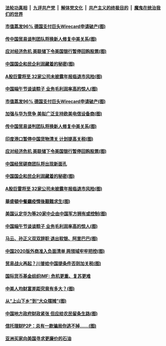 

####  [法轮功真相](../../../../basic/blob/master/README.md?t=06270502) &nbsp;|&nbsp; [九评共产党](../../../../9ping.md/blob/master/README.md?t=06270502) &nbsp;|&nbsp; [解体党文化](../../../../jtdwh.md/blob/master/README.md?t=06270502)  &nbsp;|&nbsp; [共产主义的终极目的](../../../../gczydzjmd.md/blob/master/README.md?t=06270502) &nbsp;|&nbsp; [魔鬼在统治我们的世界](../../../../mgztzwmdsj.md/blob/master/README.md?t=06270502) 

#### [市值蒸发96% 德国支付巨头Wirecard申请破产(图)](../pages/p5/937805.md?t=06270502) 

#### [传中国贸易谈判团队将换新人修复中美关系(图)](../pages/p5/937793.md?t=06270502) 

#### [应对经济危机 美联储下令美国银行暂停回购股票(图)](../pages/p5/937760.md?t=06270502) 

#### [中国国企和民企利润藏着的秘密(图)](../pages/p5/937711.md?t=06270502) 

#### [A股巨雷将至 32家公司未披露年报临退市风险(图)](../pages/p5/937727.md?t=06270502) 

#### [中国端午节谈谈粽子 业务毛利润率高的惊人(图)](../pages/p5/937695.md?t=06270502) 

#### [市值蒸发96% 德国支付巨头Wirecard申请破产(图)](../pages/p5/937805.md?t=06270502) 

#### [加强与华为竞争 美拟广泛支持欧美电信设备商(图)](../pages/p5/937802.md?t=06270502) 

#### [传中国贸易谈判团队将换新人修复中美关系(图)](../pages/p5/937793.md?t=06270502) 

#### [印度港口暂停中国货物清关 计划提高关税(图)](../pages/p5/937779.md?t=06270502) 

#### [应对经济危机 美联储下令美国银行暂停回购股票(图)](../pages/p5/937760.md?t=06270502) 

#### [中国经贸磋商团队将出现新面孔](../pages/p5/937736.md?t=06270502) 

#### [中国国企和民企利润藏着的秘密(图)](../pages/p5/937711.md?t=06270502) 

#### [A股巨雷将至 32家公司未披露年报临退市风险(图)](../pages/p5/937727.md?t=06270502) 

#### [華盛頓中餐廳疫情後艱難求生(图)](../pages/p5/937726.md?t=06270502) 

#### [美国认定华为等20家中企由中国军方拥有或控制(图)](../pages/p5/937724.md?t=06270502) 

#### [中国端午节谈谈粽子 业务毛利润率高的惊人(图)](../pages/p5/937695.md?t=06270502) 

#### [马云、孙正义双双辞职 退出软银、阿里巴巴(图)](../pages/p5/937690.md?t=06270502) 

#### [中国2020版外商准入负面清单 两领域牢牢把控(图)](../pages/p5/937687.md?t=06270502) 

#### [贸易战火再起？川普给中国提条件否则加关税(图)](../pages/p5/937682.md?t=06270502) 

#### [国际货币基金组织IMF: 危机更重、复苏更难](../pages/p5/937676.md?t=06270502) 

#### [中美人均财富差距究竟有多大？(图)](../pages/p5/937633.md?t=06270502) 

#### [从“上山下乡”到“大众摆摊”(图)](../pages/p5/937620.md?t=06270502) 

#### [中国地方政府财政紧张 但应给农民留条生路(图)](../pages/p5/937593.md?t=06270502) 

#### [信托理财P2P：总有一款骗局你逃不掉……(图)](../pages/p5/937618.md?t=06270502) 

#### [亚洲买家向美国寻求更廉价的石油](../pages/p5/937608.md?t=06270502) 

